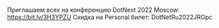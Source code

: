 ﻿---
Number: 58
Title: Поломанный Random, расширение Студии, знакомство с WebTransport
PublishDate: 2022-10-05T21:50:04Z
Authors:
  - Анатолий Кулаков
  - Игорь Лабутин
Mastering: Игорь Лабутин
Music:
  Максим Аршинов «Pensive yeti.0.1»: https://hightech.group/ru/about
Patrons:
  - Александр
  - Сергей
  - Владислав
  - Алексей
  - Шевченко Антон
  - Илья
  - Гурий Самарин
Home: https://radiodotnet.mave.digital/ep-59
Audio: https://api.mave.digital/storage/podcasts/dc1a2f8c-50cd-4584-a46a-723efadc6e1e/episodes/84c7be63-c6ae-450d-8224-73d1956edea6.mp3
Topics:

  - Subject: Announcing .NET 7 Release Candidate 1
    Timestamp: 00:00:50
    Links:
      - https://devblogs.microsoft.com/dotnet/announcing-dotnet-7-rc-1/
      - https://devblogs.microsoft.com/dotnet/asp-net-core-updates-in-dotnet-7-rc-1/
      - https://devblogs.microsoft.com/dotnet/announcing-ef7-rc1/
      - https://devblogs.microsoft.com/dotnet/dotnet-maui-in-dotnet-7-rc1/
      - https://twitter.com/okyrylchuk/status/1575586120691163136

  - Subject: Experimental WebTransport over HTTP 3 support in Kestrel
    Timestamp: 00:14:00
    Links:
      - https://devblogs.microsoft.com/dotnet/experimental-webtransport-over-http-3-support-in-kestrel/

  - Subject: Arm64 Performance Improvements in .NET 7
    Timestamp: 00:22:20
    Links:
      - https://devblogs.microsoft.com/dotnet/arm64-performance-improvements-in-dotnet-7/

  - Subject: Working with System.Random and threads safely
    Timestamp: 00:31:10
    Links:
      - https://andrewlock.net/building-a-thread-safe-random-implementation-for-dotnet-framework/
      - https://www.youtube.com/watch?v=mnlnhA0s0Iw

  - Subject: Visual Studio 2022 17.4 Preview 2
    Timestamp: 00:46:00
    Links:
      - https://devblogs.microsoft.com/visualstudio/visual-studio-2022-17-4-preview-2/
      - https://devblogs.microsoft.com/visualstudio/visual-studio-for-mac-17-4-preview-2-1-is-now-available/

  - Subject: New Way to Write VisualStudio Extensions
    Timestamp: 00:54:00
    Links:
      - https://devblogs.microsoft.com/visualstudio/visualstudio-extensibility/
      - https://marketplace.visualstudio.com/items?itemName=MadsKristensen.ShowKeybindings
      - https://marketplace.visualstudio.com/items?itemName=MadsKristensen.RainbowBraces
      - https://devblogs.microsoft.com/visualstudio/differentiating-visual-studio-instances/
      - https://devblogs.microsoft.com/visualstudio/now-introducing-arm64-support-for-vs-extensions/

  - Subject: Role of Simplicity in Architecture
    Timestamp: 01:06:00
    Links:
      - https://techcommunity.microsoft.com/t5/azure-architecture-blog/armchair-architects-the-role-of-simplicity-in-architecture/ba-p/3596633

  - Subject: ReSharper and Rider 2022.3 Roadmap
    Timestamp: 01:16:20
    Links:
      - https://blog.jetbrains.com/dotnet/2022/09/15/resharper-2022-3-roadmap/
      - https://blog.jetbrains.com/dotnet/2022/09/15/rider-2022-3-roadmap/
      - https://blog.jetbrains.com/dotnet/2022/09/26/rider-2022-3-early-access-program

  - Subject: Подслушано
    Timestamp: 01:23:24
    Links:
      - https://podlodka.io/260
      - https://www.dotnetrocks.com/details/1801
      - https://oper.ru/video/view.php?t=1385

  - Subject: Кратко о разном
    Timestamp: 01:30:50
    Links:
      - https://devblogs.microsoft.com/visualstudio/bicepforvs/
      - https://twitter.com/linqpad/status/1562384673929838592?s=20&t=yU_46gViiQYscVzGYxbENA
      - https://gist.github.com/nicolasdao/a7adda51f2f185e8d2700e1573d8a633
      - https://devblogs.microsoft.com/commandline/systemd-support-is-now-available-in-wsl/
      - https://github.com/CoreWCF/CoreWCF/releases/tag/v1.2.0
      - https://github.com/dotnet/runtimelab/pull/2002
      - https://github.com/dnSpyEx/dnSpy
      - https://pages.jetbrains.com/dotnet-days-2022
      - https://ignite.microsoft.com/en-US/sessions
      - https://dotnext.ru/

---
Приглашаем всех на конференцию DotNext 2022 Moscow:
https://bit.ly/3H3YPZU
Скидка на Personal билет: DotNetRu2022JRGpc
